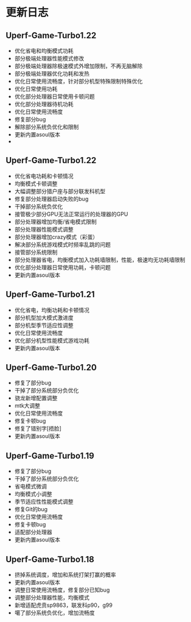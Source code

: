 # 更新日志

## Uperf-Game-Turbo1.22

- 优化省电和均衡模式功耗
- 部分极端处理器性能模式修改
- 部分极端处理器除极速模式外增加限制，不再无脑解除
- 部分极端处理器优化功耗和发热
- 优化日常使用流畅度，针对部分机型特殊限制特殊优化
- 优化日常使用功耗
- 优化部分处理器日常使用卡顿问题
- 优化部分处理器待机功耗
- 优化日常使用流畅度
- 修复部分bug
- 解除部分系统负优化和限制
- 更新内置asoul版本
- 
## Uperf-Game-Turbo1.22

- 优化省电功耗和卡顿情况
- 均衡模式卡顿调整
- 大幅调整部分猎户座与部分联发科机型
- 修复部分处理器启动失败的bug
- 干掉部分系统负优化
- 接管极少部分GPU无法正常运行的处理器的GPU
- 部分处理器增加均衡/省电模式限制
- 部分处理器性能模式调整
- 部分处理器增加crazy模式（彩蛋）
- 解决部分系统游戏模式时频率乱跳的问题
- 接管部分系统限制
- 部分处理器省电，均衡模式加入功耗墙限制，性能，极速均无功耗墙限制
- 优化部分处理器日常使用功耗，卡顿问题
- 更新内置asoul版本

## Uperf-Game-Turbo1.21

- 优化省电，均衡功耗和卡顿情况
- 部分机型加大模式激进度
- 部分机型季节适应性调整
- 优化日常使用流畅度
- 优化部分机型性能模式游戏功耗
- 更新内置asoul版本

## Uperf-Game-Turbo1.20

- 修复了部分bug
- 干掉了部分系统部分负优化
- 骁龙新增配置调整
- mtk大调整
- 优化日常使用流畅度
- 修复卡顿bug
- 修复了错别字[捂脸]
- 更新内置asoul版本

## Uperf-Game-Turbo1.19

- 修复了部分bug 
- 干掉了部分系统部分负优化
- 省电模式微调
- 均衡模式小调整 
- 季节适应性性能模式调整 
- 修复Git的bug 
- 优化日常使用流畅度 
- 修复卡顿bug 
- 适配部分处理器
- 更新内置asoul版本

## Uperf-Game-Turbo1.18

- 挤掉系统调度，增加和系统打架打赢的概率
- 更新内置asoul版本
- 调整日常使用流畅度，修复部分已知bug
- 调整部分处理器性能，均衡模式
- 新增适配虎贲sp9863，联发科p90，g99
- 噶了部分系统负优化，增加流畅度
